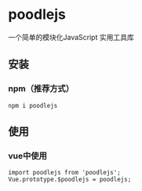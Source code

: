 <!--
 * @Description: 
 * @Version: 1.0
 * @Autor: lqrui
 * @Date: 2020-11-19 13:47:01
 * @LastEditors: lqrui.cn
 * @LastEditTime: 2020-11-19 15:55:50
-->

# poodlejs
一个简单的模块化JavaScript 实用工具库

## 安装

### npm（推荐方式）
```
npm i poodlejs
```
## 使用

### vue中使用
```
import poodlejs from 'poodlejs';
Vue.prototype.$poodlejs = poodlejs;
```
